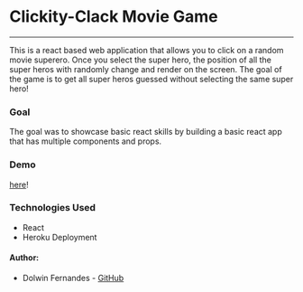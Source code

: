 # Clickity-Clack Movie Game

---

This is a react based web application that allows you to click on a random movie superero. Once you select the super hero, the position of all the super heros with randomly change and render on the screen. The goal of the game is to get all super heros guessed without selecting the same super hero!

### Goal

The goal was to showcase basic react skills by building a basic react app that has multiple components and props.

### Demo

[here](https://clickity-clack.herokuapp.com/)!

### Technologies Used

- React
- Heroku Deployment

#### Author:

- Dolwin Fernandes - [GitHub](https://github.com/dolwinf)
